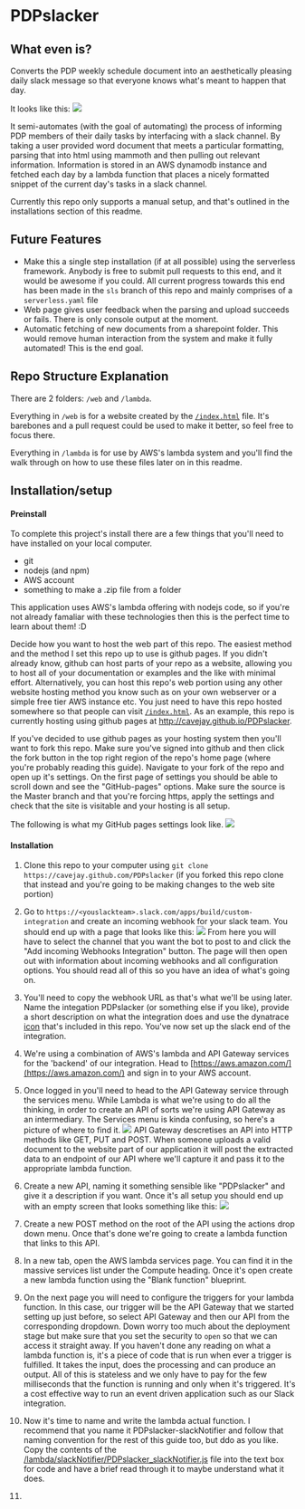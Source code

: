 # PDPslacker

## What even is?

Converts the PDP weekly schedule document into an aesthetically pleasing daily slack message so that everyone knows what's meant to happen that day.

It looks like this: ![](imgs/2017-01-03-18-01-23.png)

It semi-automates (with the goal of automating) the process of informing PDP members of their daily tasks by interfacing with a slack channel. 
By taking a user provided word document that meets a particular formatting, parsing that into html using mammoth and then pulling out relevant information.
Information is stored in an AWS dynamodb instance and fetched each day by a lambda function that places a nicely formatted snippet of the current day's tasks in a slack channel. 

Currently this repo only supports a manual setup, and that's outlined in the installations section of this readme. 

## Future Features

- Make this a single step installation (if at all possible) using the serverless framework. Anybody is free to submit pull requests to this end, and it would be awesome if you could. All current progress towards this end has been made in the `sls` branch of this repo and mainly comprises of a `serverless.yaml` file
- Web page gives user feedback when the parsing and upload succeeds or fails. There is only console output at the moment.
- Automatic fetching of new documents from a sharepoint folder. This would remove human interaction from the system and make it fully automated! This is the end goal. 

## Repo Structure Explanation

There are 2 folders: `/web` and `/lambda`. 

Everything in `/web` is for a website created by the [`/index.html`](./index.html) file. It's barebones and a pull request could be used to make it better, so feel free to focus there. 

Everything in `/lambda` is for use by AWS's lambda system and you'll find the walk through on how to use these files later on in this readme.

## Installation/setup

#### Preinstall

To complete this project's install there are a few things that you'll need to have installed on your local computer. 
- git
- nodejs (and npm)
- AWS account
- something to make a .zip file from a folder

This application uses AWS's lambda offering with nodejs code, so if you're not already famaliar with these technologies then this is the perfect time to learn about them! :D

Decide how you want to host the web part of this repo. The easiest method and the method I set this repo up to use is github pages. If you didn't already know, github can host parts of your repo as a website, allowing you to host all of your documentation or examples and the like with minimal effort. Alternatively, you can host this repo's web portion using any other website hosting method you know such as on your own webserver or a simple free tier AWS instance etc. You just need to have this repo hosted somewhere so that people can visit [`/index.html`](./index.html). As an example, this repo is currently hosting using github pages at http://cavejay.github.io/PDPslacker.

If you've decided to use github pages as your hosting system then you'll want to fork this repo. Make sure you've signed into github and then click the fork button in the top right region of the repo's home page (where you're probably reading this guide). Navigate to your fork of the repo and open up it's settings. On the first page of settings you should be able to scroll down and see the "GitHub-pages" options. Make sure the source is the Master branch and that you're forcing https, apply the settings and check that the site is visitable and your hosting is all setup. 

The following is what my GitHub pages settings look like.
![](imgs/2017-01-03-09-48-36.png)

#### Installation

1. Clone this repo to your computer using `git clone https://cavejay.github.com/PDPslacker` (if you forked this repo clone that instead and you're going to be making changes to the web site portion)

2. Go to `https://<youslackteam>.slack.com/apps/build/custom-integration` and create an incoming webhook for your slack team. You should end up with a page that looks like this: ![](imgs/2017-01-03-10-15-52.png) From here you will have to select the channel that you want the bot to post to and click the "Add incoming Webhooks Integration" button. The page will then open out with information about incoming webhooks and all configuration options. You should read all of this so you have an idea of what's going on.

3. You'll need to copy the webhook URL as that's what we'll be using later. Name the integation PDPslacker (or something else if you like), provide a short description on what the integration does and use the dynatrace [icon](./dynatraceIcon.png) that's included in this repo. You've now set up the slack end of the integration. 

4. We're using a combination of AWS's lambda and API Gateway services for the 'backend' of our integration. Head to [https://aws.amazon.com/](https://aws.amazon.com/) and sign in to your AWS account.

5. Once logged in you'll need to head to the API Gateway service through the services menu. While Lambda is what we're using to do all the thinking, in order to create an API of sorts we're using API Gateway as an intermediary. The Services menu is kinda confusing, so here's a picture of where to find it. ![](imgs/2017-01-03-12-29-38.png)
API Gateway descretises an API into HTTP methods like GET, PUT and POST. When someone uploads a valid document to the website part of our application it will post the extracted data to an endpoint of our API where we'll capture it and pass it to the appropriate lambda function.

6. Create a new API, naming it something sensible like "PDPslacker" and give it a description if you want. Once it's all setup you should end up with an empty screen that looks something like this:
![](imgs/2017-01-03-12-41-47.png)

7. Create a new POST method on the root of the API using the actions drop down menu. Once that's done we're going to create a lambda function that links to this API.

8. In a new tab, open the AWS lambda services page. You can find it in the massive services list under the Compute heading. Once it's open create a new lambda function using the "Blank function" blueprint.

9. On the next page you will need to configure the triggers for your lambda function. In this case, our trigger will be the API Gateway that we started setting up just before, so select API Gateway and then our API from the corresponding dropdown. Down worry too much about the deployment stage but make sure that you set the security to `open` so that we can access it straight away.
If you haven't done any reading on what a lambda function is, it's a piece of code that is run when ever a trigger is fulfilled. It takes the input, does the processing and can produce an output. All of this is stateless and we only have to pay for the few milliseconds that the function is running and only when it's triggered. It's a cost effective way to run an event driven application such as our Slack integration.

10. Now it's time to name and write the lambda actual function. I recommend that you name it PDPslacker-slackNotifier and follow that naming convention for the rest of this guide too, but ddo as you like. Copy the contents of the [/lambda/slackNotifier/PDPslacker_slackNotifier.js](lambda/slackNotifier/PDPslacker_slackNotifier.js) file into the text box for code and have a brief read through it to maybe understand what it does.

11. 











